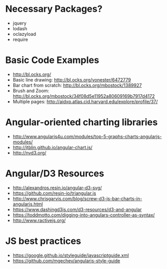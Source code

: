 # Necessary Packages?
* jquery
* lodash
* oclazyload
* require

# Basic Code Examples
* http://bl.ocks.org/
* Basic line drawing: http://bl.ocks.org/yonester/6472779
* Bar chart from scratch: http://bl.ocks.org/mbostock/1389927
* Brush and Zoom: http://bl.ocks.org/mbostock/34f08d5e11952a80609169b7917d4172
* Multiple pages: http://aidxp.atlas.cid.harvard.edu/explore/profile/37/

# Angular-oriented charting libraries
* http://www.angularjs4u.com/modules/top-5-graphs-charts-angularjs-modules/
* http://jtblin.github.io/angular-chart.js/
* http://nvd3.org/

# Angular/D3 Resources
* http://alexandros.resin.io/angular-d3-svg/
* https://github.com/resin-io/triangular.js
* http://www.chrisgarvis.com/blog/screw-d3-js-bar-charts-in-angularjs.html
* https://www.dashingd3js.com/d3-resources/d3-and-angular
* https://toddmotto.com/digging-into-angulars-controller-as-syntax/
* http://www.ractivejs.org/

# JS best practices
* https://google.github.io/styleguide/javascriptguide.xml
* https://github.com/mgechev/angularjs-style-guide
